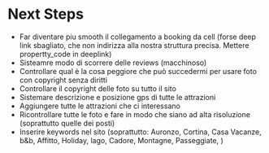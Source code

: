 # Next Steps

- Far diventare piu smooth il collegamento a booking da cell (forse deep link sbagliato, che non indirizza alla nostra struttura precisa. Mettere propertty_code in deeplink)
- Sisteamre modo di scorrere delle reviews (macchinoso)
- Controllare qual è la cosa peggiore che può succedermi per usare foto con copyright senza diritti
- Controllare il copyright delle foto su tutto il sito
- Sistemare descrizione e posizione gps di tutte le attrazioni
- Aggiungere tutte le attrazioni che ci interessano
- Ricontrollare tutte le foto e fare in modo che siano ad alta risoluzione (soprattutto quelle dei posti)
- Inserire keywords nel sito (soprattutto: Auronzo, Cortina, Casa Vacanze, b&b, Affitto, Holiday, lago, Cadore, Montagne, Passeggiate, )